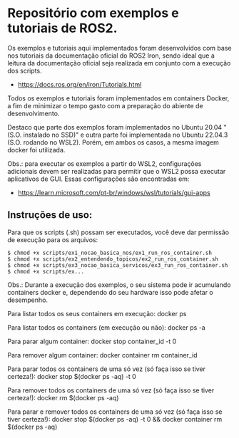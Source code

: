 # Repositório com exemplos e tutoriais de ROS2.

Os exemplos e tutoriais aqui implementados foram desenvolvidos com base nos tutoriais 
da documentação oficial do ROS2 Iron, sendo ideal que a leitura da documentação oficial 
seja realizada em conjunto com a execução dos scripts.

- https://docs.ros.org/en/iron/Tutorials.html

Todos os exemplos e tutoriais foram implementados em containers Docker, a fim 
de minimizar o tempo gasto com a preparação do abiente de desenvolvimento.

Destaco que parte dos exemplos foram implementados no Ubuntu 20.04 "(S.O. instalado no SSD)" 
e outra parte foi implementada no Ubuntu 22.04.3 (S.O. rodando no WSL2). Porém, em ambos 
os casos, a mesma imagem docker foi utilizada.

Obs.: para executar os exemplos a partir do WSL2, configurações adicionais devem ser 
realizadas para permitir que o WSL2 possa executar aplicativos de GUI. Essas configurações 
são encontradas em: 

- https://learn.microsoft.com/pt-br/windows/wsl/tutorials/gui-apps

## Instruções de uso:

Para que os scripts (.sh) possam ser executados, você deve dar permissão de execução para os arquivos:

    $ chmod +x scripts/ex1_nocao_basica_nos/ex1_run_ros_container.sh
    $ chmod +x scripts/ex2_entendendo_topicos/ex2_run_ros_container.sh
    $ chmod +x scripts/ex3_nocao_basica_servicos/ex3_run_ros_container.sh
    $ chmod +x scripts/ex...

Obs.: Durante a execução dos exemplos, o seu sistema pode ir acumulando containers docker e, dependendo 
do seu hardware isso pode afetar o desempenho. 

Para listar todos os seus containers em execução:
docker ps

Para listar todos os containers (em execução ou não):
docker ps -a

Para parar algum container:
docker stop container_id -t 0

Para remover algum container:
docker container rm container_id

Para parar todos os containers de uma só vez (só faça isso se tiver certeza!):
docker stop $(docker ps -aq) -t 0

Para remover todos os containers de uma só vez (só faça isso se tiver certeza!):
docker rm $(docker ps -aq)

Para parar e remover todos os containers de uma só vez (só faça isso se tiver certeza!):
docker stop $(docker ps -aq) -t 0 && docker container rm $(docker ps -aq)
